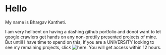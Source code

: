 # Hello

My name is Bhargav Kantheti.

I am very hellbent on having a dashing github portfolio and donot want to let google crawlers get hands on any non-prettily presented projects of mine. But untill I have time to spend on this, If you are a UNIVERSITY looking to see my remaining projects, click ![here](https://forms.gle/CUNcCKFECT1ezg377). You will get access within 12 hours.
